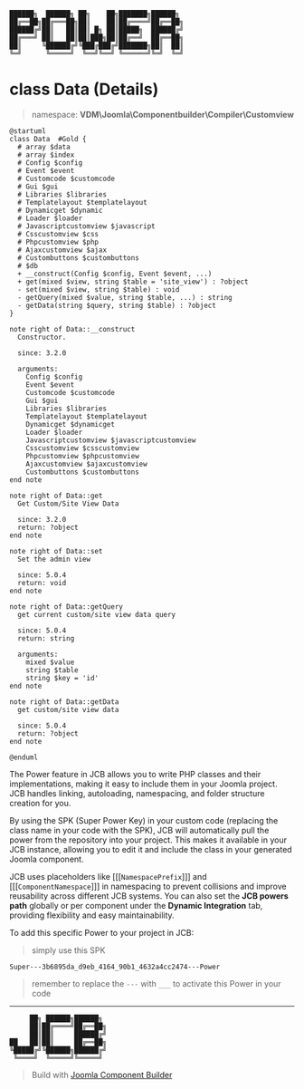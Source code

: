 ```
██████╗  ██████╗ ██╗    ██╗███████╗██████╗
██╔══██╗██╔═══██╗██║    ██║██╔════╝██╔══██╗
██████╔╝██║   ██║██║ █╗ ██║█████╗  ██████╔╝
██╔═══╝ ██║   ██║██║███╗██║██╔══╝  ██╔══██╗
██║     ╚██████╔╝╚███╔███╔╝███████╗██║  ██║
╚═╝      ╚═════╝  ╚══╝╚══╝ ╚══════╝╚═╝  ╚═╝
```
# class Data (Details)
> namespace: **VDM\Joomla\Componentbuilder\Compiler\Customview**

```uml
@startuml
class Data  #Gold {
  # array $data
  # array $index
  # Config $config
  # Event $event
  # Customcode $customcode
  # Gui $gui
  # Libraries $libraries
  # Templatelayout $templatelayout
  # Dynamicget $dynamic
  # Loader $loader
  # Javascriptcustomview $javascript
  # Csscustomview $css
  # Phpcustomview $php
  # Ajaxcustomview $ajax
  # Custombuttons $custombuttons
  # $db
  + __construct(Config $config, Event $event, ...)
  + get(mixed $view, string $table = 'site_view') : ?object
  - set(mixed $view, string $table) : void
  - getQuery(mixed $value, string $table, ...) : string
  - getData(string $query, string $table) : ?object
}

note right of Data::__construct
  Constructor.

  since: 3.2.0
  
  arguments:
    Config $config
    Event $event
    Customcode $customcode
    Gui $gui
    Libraries $libraries
    Templatelayout $templatelayout
    Dynamicget $dynamicget
    Loader $loader
    Javascriptcustomview $javascriptcustomview
    Csscustomview $csscustomview
    Phpcustomview $phpcustomview
    Ajaxcustomview $ajaxcustomview
    Custombuttons $custombuttons
end note

note right of Data::get
  Get Custom/Site View Data

  since: 3.2.0
  return: ?object
end note

note right of Data::set
  Set the admin view

  since: 5.0.4
  return: void
end note

note right of Data::getQuery
  get current custom/site view data query

  since: 5.0.4
  return: string
  
  arguments:
    mixed $value
    string $table
    string $key = 'id'
end note

note right of Data::getData
  get custom/site view data

  since: 5.0.4
  return: ?object
end note
 
@enduml
```

The Power feature in JCB allows you to write PHP classes and their implementations, making it easy to include them in your Joomla project. JCB handles linking, autoloading, namespacing, and folder structure creation for you.

By using the SPK (Super Power Key) in your custom code (replacing the class name in your code with the SPK), JCB will automatically pull the power from the repository into your project. This makes it available in your JCB instance, allowing you to edit it and include the class in your generated Joomla component.

JCB uses placeholders like [[[`NamespacePrefix`]]] and [[[`ComponentNamespace`]]] in namespacing to prevent collisions and improve reusability across different JCB systems. You can also set the **JCB powers path** globally or per component under the **Dynamic Integration** tab, providing flexibility and easy maintainability.

To add this specific Power to your project in JCB:

> simply use this SPK
```
Super---3b6895da_d9eb_4164_90b1_4632a4cc2474---Power
```
> remember to replace the `---` with `___` to activate this Power in your code

---
```
     ██╗ ██████╗██████╗
     ██║██╔════╝██╔══██╗
     ██║██║     ██████╔╝
██   ██║██║     ██╔══██╗
╚█████╔╝╚██████╗██████╔╝
 ╚════╝  ╚═════╝╚═════╝
```
> Build with [Joomla Component Builder](https://git.vdm.dev/joomla/Component-Builder)

